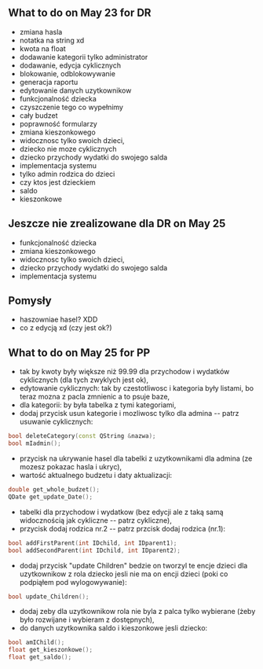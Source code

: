 ## What to do on May 23 for DR
- zmiana hasla
- notatka na string xd
- kwota na float
- dodawanie kategorii tylko administrator
- dodawanie, edycja cyklicznych
- blokowanie, odblokowywanie
- generacja raportu
- edytowanie danych uzytkownikow
- funkcjonalność dziecka
- czyszczenie tego co wypełnimy
- cały budzet
- poprawność formularzy
- zmiana kieszonkowego
- widocznosc tylko swoich dzieci,
- dziecko nie moze cyklicznych
- dziecko przychody wydatki do swojego salda
- implementacja systemu
- tylko admin rodzica do dzieci
- czy ktos jest dzieckiem
- saldo
- kieszonkowe


## Jeszcze nie zrealizowane dla DR on May 25
- funkcjonalność dziecka 
- zmiana kieszonkowego
- widocznosc tylko swoich dzieci,
- dziecko przychody wydatki do swojego salda
- implementacja systemu

## Pomysły
- haszowniae hasel? XDD
- co z edycją xd (czy jest ok?)

## What to do on May 25 for PP
- tak by kwoty były większe niż 99.99 dla przychodow i wydatków cyklicznych (dla tych zwyklych jest ok),
- edytowanie cyklicznych: tak by czestotliwosc i kategoria były listami, bo teraz mozna z pacla zmnienic a to psuje baze,
- dla kategorii: by była tabelka z tymi kategoriami,
- dodaj przycisk usun kategorie i mozliwosc tylko dla admina -- patrz usuwanie cyklicznych:
```cpp
bool deleteCategory(const QString &nazwa);
bool mIadmin();
```
- przycisk na ukrywanie hasel dla tabelki z uzytkownikami dla admina (ze mozesz pokazac hasla i ukryc),
- wartość aktualnego budzetu i daty aktualizacji:
```cpp
double get_whole_budzet();
QDate get_update_Date();
```
- tabelki dla przychodow i wydatkow (bez edycji ale z taką samą widocznością jak cykliczne -- patrz cykliczne),
- przycisk dodaj rodzica nr.2 -- patrz przcisk dodaj rodzica (nr.1):
```cpp
bool addFirstParent(int IDchild, int IDparent1);
bool addSecondParent(int IDchild, int IDparent2);
```
- dodaj przycisk "update Children" bedzie on tworzyl te encje dzieci dla uzytkownikow z rola dziecko jesli nie ma on encji dzieci (poki co podpiąłem pod wylogowywanie):
```cpp
bool update_Children();
```
- dodaj zeby dla uzytkownikow rola nie byla z palca tylko wybierane (żeby było rozwijane i wybieram z dostępnych),
- do danych uzytkownika saldo i kieszonkowe jesli dziecko:
```cpp
bool amIChild();
float get_kieszonkowe();
float get_saldo();
```
